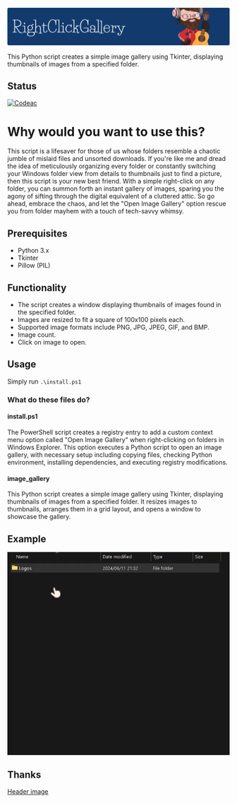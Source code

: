![alt text](assets/header-image.png)

This Python script creates a simple image gallery using Tkinter, displaying thumbnails of images from a specified folder.

## Status
[![Codeac](https://static.codeac.io/badges/2-813804613.svg "Codeac")](https://app.codeac.io/github/divbasson/RightClickGallery)


# Why would you want to use this?

This script is a lifesaver for those of us whose folders resemble a chaotic jumble of mislaid files and unsorted downloads. If you're like me and dread the idea of meticulously organizing every folder or constantly switching your Windows folder view from details to thumbnails just to find a picture, then this script is your new best friend. With a simple right-click on any folder, you can summon forth an instant gallery of images, sparing you the agony of sifting through the digital equivalent of a cluttered attic. So go ahead, embrace the chaos, and let the "Open Image Gallery" option rescue you from folder mayhem with a touch of tech-savvy whimsy.

## Prerequisites

- Python 3.x
- Tkinter
- Pillow (PIL)

## Functionality

- The script creates a window displaying thumbnails of images   found in the specified folder.
- Images are resized to fit a square of 100x100 pixels each.
- Supported image formats include PNG, JPG, JPEG, GIF, and BMP.
- Image count.
- Click on image to open.

## Usage

Simply run `.\install.ps1`

### What do these files do?

#### **install.ps1**

The PowerShell script creates a registry entry to add a custom context menu option called "Open Image Gallery" when right-clicking on folders in Windows Explorer. This option executes a Python script to open an image gallery, with necessary setup including copying files, checking Python environment, installing dependencies, and executing registry modifications.

#### **image_gallery**

This Python script creates a simple image gallery using Tkinter, displaying thumbnails of images from a specified folder. It resizes images to thumbnails, arranges them in a grid layout, and opens a window to showcase the gallery.

## Example

![alt text](assets/example.gif)

## Thanks

[Header image](https://leviarista.github.io/github-profile-header-generator/)